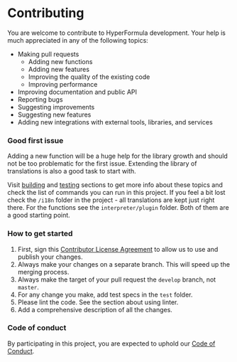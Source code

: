 # Contributing

You are welcome to contribute to HyperFormula development. Your help is much appreciated in any of the following topics:

* Making pull requests
  * Adding new functions
  * Adding new features
  * Improving the quality of the existing code
  * Improving performance
* Improving documentation and public API
* Reporting bugs
* Suggesting improvements
* Suggesting new features
* Adding new integrations with external tools, libraries, and services

### Good first issue

Adding a new function will be a huge help for the library growth and should not be too problematic for the first issue. Extending the library of translations is also a good task to start with.

Visit [building](building.md) and [testing](testing.md) sections to get more info about these topics and check the list of commands you can run in this project. If you feel a bit lost check the `/i18n` folder in the project - all translations are kept just right there. For the functions see the `interpreter/plugin` folder. Both of them are a good starting point.

### How to get started

1. First, sign this [Contributor License Agreement](https://goo.gl/forms/yuutGuN0RjsikVpM2) to allow us to use and publish your changes.
2. Always make your changes on a separate branch. This will speed up the merging process.
3. Always make the target of your pull request the `develop` branch, not `master`.
4. For any change you make, add test specs in the `test` folder.
5. Please lint the code. See the section about using linter.
6. Add a comprehensive description of all the changes.

### Code of conduct

By participating in this project, you are expected to uphold our [Code of Conduct](code-of-conduct.md).

